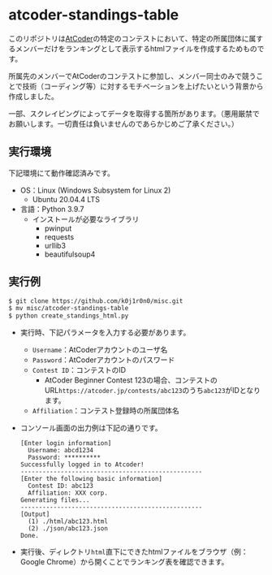 # atcoder-standings-table

このリポジトリは[AtCoder](https://atcoder.jp/)の特定のコンテストにおいて、特定の所属団体に属するメンバーだけをランキングとして表示するhtmlファイルを作成するためものです。

所属先のメンバーでAtCoderのコンテストに参加し、メンバー同士のみで競うことで技術（コーディング等）に対するモチベーションを上げたいという背景から作成しました。

一部、スクレイピングによってデータを取得する箇所があります。（悪用厳禁でお願いします。一切責任は負いませんのであらかじめご了承ください。）

## 実行環境

下記環境にて動作確認済みです。

- OS：Linux (Windows Subsystem for Linux 2)
  - Ubuntu 20.04.4 LTS
- 言語：Python 3.9.7
  - インストールが必要なライブラリ
    - pwinput
    - requests
    - urllib3
    - beautifulsoup4

## 実行例

```sh
$ git clone https://github.com/k0j1r0n0/misc.git
$ mv misc/atcoder-standings-table
$ python create_standings_html.py
```

- 実行時、下記パラメータを入力する必要があります。
  - `Username`：AtCoderアカウントのユーザ名
  - `Password`：AtCoderアカウントのパスワード
  - `Contest ID`：コンテストのID
    - AtCoder Beginner Contest 123の場合、コンテストのURL`https://atcoder.jp/contests/abc123`のうち`abc123`がIDとなります。
  - `Affiliation`：コンテスト登録時の所属団体名

- コンソール画面の出力例は下記の通りです。
  ```
  [Enter login information]
    Username: abcd1234
    Password: **********
  Successfully logged in to Atcoder!
  --------------------------------------------------
  [Enter the following basic information]
    Contest ID: abc123
    Affiliation: XXX corp.
  Generating files...
  --------------------------------------------------
  [Output]
    (1) ./html/abc123.html
    (2) ./json/abc123.json
  Done.
  ```

- 実行後、ディレクトリ`html`直下にできたhtmlファイルをブラウザ（例：Google Chrome）から開くことでランキング表を確認できます。